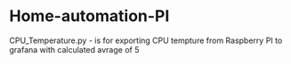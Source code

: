 # Home-automation-PI

CPU_Temperature.py  - is for exporting CPU tempture from Raspberry PI to grafana with calculated avrage of 5
